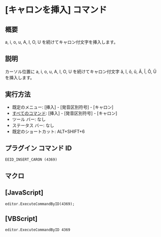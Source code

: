 # \[キャロンを挿入\] コマンド

## 概要

a, i, o, u, A, I, O, U を続けてキャロン付文字を挿入します。

## 説明

カーソル位置に a, i, o, u, A, I, O, U を続けてキャロン付文字 ǎ, ǐ, ǒ, ǔ, Ǎ, Ǐ, Ǒ, Ǔ
を挿入します。

## 実行方法

- 既定のメニュー: \[挿入\] \- \[発音区別符号\] \- \[キャロン\]
- [すべてのコマンド](../../glossary/allcommands): \[挿入\] \- \[発音区別符号\] \- \[キャロン\]
- ツール バー: なし
- ステータス バー: なし
- 既定のショートカット: ALT+SHIFT+6

## プラグイン コマンド ID

```
EEID_INSERT_CARON (4369)```

## マクロ

## \[JavaScript\]

```
editor.ExecuteCommandByID(4369);
```

## \[VBScript\]

```
editor.ExecuteCommandByID 4369
```
